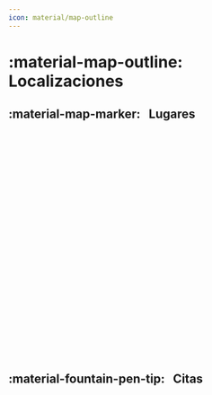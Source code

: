 ```yaml
---
icon: material/map-outline
---
```


# :material-map-outline: &nbsp; Localizaciones

## :material-map-marker: &nbsp; Lugares

<div id="map" style="height: 400px;"></div>

<script>
  // Initialize map centered on your area
  var map = L.map('map').setView([43.16565732830929, -2.274142884298308], 10);

  // Add base tiles (OpenStreetMap)
  L.tileLayer('https://{s}.tile.openstreetmap.org/{z}/{x}/{y}.png', {
    attribution: '&copy; OpenStreetMap contributors'
  }).addTo(map);

  // Add markers for each shop
  var sites = [
    { name: "Manantial", address: "Nacedero del Urola", coords: [42.9779253, -2.3396750] },
    { name: "Pozo", address: "Excavación nº5 del túnel de Oazurza", coords: [42.98462521497178, -2.318074763432768] },
    { name: "Túmulo", address: "Cantera Harrobizabal", coords: [42.999534, -2.320591] },
    { name: "Mojón", address: "Sel de Jarondo", coords: [42.9938508160, -2.3675153130] },
    { name: "Bocamina", address: "Mina de lignito Sin Nombre", coords: [43.24122523019918, -2.2383105208115057] },
    { name: "Recta", address: "Tramo largo de túneles y puentes", coords: [43.141464368796534, -2.3487246281929615] },
    { name: "Túnel", address: "En curva", coords: [43.14910961249978, -2.342144625797001] },
    { name: "Barrera", address: "Puerta envallada del ferrocarril de Patricio", coords: [43.06012407176739, -2.3322551730976193] },
    { name: "Cueva", address: "Balezulo", coords: [43.29975772059388, -2.2644531142377136] },
    { name: "Roca", address: "Afloramiento volcánico", coords: [43.10283720454385, -2.3172006958871574] },
    { name: "Instalación", address: "Obra artística de Luis Lazkano", coords: [43.26418215585415, -2.2548273256682925] },
    { name: "Poza", address: "En una regata del Urola", coords: [42.98651138031321, -2.332024326276975] },
    { name: "Patio", address: "De la papelera sobre el Urola", coords: [43.05278250397673, -2.330202591888874] },
    { name: "Puente", address: "Medieval de Amu", coords: [43.181032283934115, -2.2600208354460793] },
    { name: "Casa", address: "Altuna-Portu", coords: [43.1764079584984, -2.3147560308004693] },
    { name: "Presa", address: "Ferrería de Lili", coords: [43.236261332761444, -2.267395233139627] },
    { name: "Caseta", address: "Seccionador castillo medieval", coords: [43.21939002256641, -2.255947087444832] },
  ];

  sites.forEach(site => {
    L.marker(site.coords)
      .addTo(map)
      .bindPopup(`<b>${site.name}</b><br>${site.address}`)
      .bindTooltip(site.name, { 
        permanent: true, 
        direction: 'right',   // can be 'top', 'bottom', 'left', 'right', or 'auto'
        offset: [5, 0],       // slight horizontal offset
        opacity: 0.8          // optional, to make it less intrusive
      });
  });
</script>


## :material-fountain-pen-tip: &nbsp; Citas

<div id="map_citas" style="height: 400px;"></div>

<script>
  // Initialize map centered on your area
  var map = L.map('map_citas').setView([43.16565732830929, -2.274142884298308], 10);

  // Add base tiles (OpenStreetMap)
  L.tileLayer('https://{s}.tile.openstreetmap.org/{z}/{x}/{y}.png', {
    attribution: '&copy; OpenStreetMap contributors'
  }).addTo(map);

  // Add markers for each shop
  var sites = [
    { name: "Benito Pérez Galdós", address: "«Parte de aquella multitud se apearía en Zumárraga para invadir los balnearios de moda» → La de los tristes destinos (1907)", coords: [43.087097893280294, -2.319964744165505] },
    { name: "Miguel de Unamuno", address: "«Por allá abajo, por el fondo, se veía un trozo de vía férrea entre dos túneles. Y vimos pasar un tren, un tren ridículo, que parecía de juguete; un par de cajoncitos en que iban encerrados unos cuantos hombres. Luego supimos, al bajar, que en aquel tren había pasado a nuestros pies su majestad el rey de España» → Por tierras de Portugal y España (1911)", coords: [42.95223438878335, -2.325258462765168] },
    { name: "Gustavo Adolfo Bécquer", address: "«Ya no hay Pirineos. Ya no hay Alpes tampoco. España, Francia e Italia, los tres grandes pueblos latinos, se dan la mano a través de las cordilleras de montes que los dividían» → El contemporáneo (1864)", coords: [42.976312614753, -2.313627369957654] },
    { name: "Pierre Loti", address: "«Esta mañana es la voz de una sirvienta de la fonda la que me despierta, cantando en la escalera un aire vasco a cinco tiempos, un aire de este Iparragirre cuya estatua vi ayer en Zumarraga, en la pequeña plaza triste» → Figures et Choses qui passaient (1898)", coords: [43.093364522622394, -2.3140630597435274] },
    { name: "Richard Ford", address: "«At Zumaya we cross the excellent salmon and trout stream Urola» → A Handbook for Travellers in Spain (1845)", coords: [43.29442841875753, -2.2517185858596065] },
    { name: "Azorín", address: "«A un lado, a la izquierda, se yergue una empinada ladera exornada de robles y castaños; a otro lado, a la derecha, un río pasa manso, verdoso, entre boscaje lujuriante. Y veis, allá en la ingente lejanía, colgadas, agarradas a la tierra, casitas blancas, con la techumbre roja, que se os antoja que van a comenzar a rodar por las laderas» → Veraneo sentimental (1904)", coords: [43.124476118971806, -2.3481776862020096] },
    { name: "Jovellanos", address: "«[...] y en un corralillo, otra fuente con dos caños, que caen en dos alberquitas hondas, formadas de pizarras, que son los baños, al raso; todo ruin; el agua no llega al grado de tibia, sino como caldeada al sol» → (1797)", coords: [43.23187271723896, -2.2581062183982805] },
    { name: "Pío Baroja", address: "«Cuando cierro los ojos, todavía me represento el caserío del pueblo desde el otro lado del río Urola» → Autobiografía (1944)", coords: [43.237906624043625, -2.2581201319589304] },
    { name: "Rousseau", address: "«Nos unimos tan bien, que formamos el proyecto de pasar nuestros días juntos. Debía yo, dentro de algunos años, ir a Azcoitia para vivir con él en su tierra» → Las confesiones (1782)", coords: [43.176444165584535, -2.3147721530180294] },
    { name: "Pío Baroja", address: "«Este trozo de camino, desde Iraeta a Cestona, pasa entre dos montes y tiene en el fondo el río. De noche, sobre todo, el tal paraje es triste y siniestro» → Zalacaín el aventurero (1909)", coords: [43.247067267787806, -2.2598909578962263] },
    { name: "san Ignacio", address: "«[...] le pregunté al Peregrino cómo había hecho los Ejercicios. Él me dijo que no los había hecho todos de una vez, sino que todo aquello que observaba en su alma y encontraba útil, le parecía que podría ser útil a los demás; y así lo ponía por escrito. [...] el sistema de hacer elección me dijo que lo había sacado de aquella variedad de espíritu y pensamientos que tenía cuando en Loyola aún convalecía de las heridas de la pierna» → Autobiografía (1555)", coords: [43.17410491225235, -2.2823658202982315] },
    ];

  sites.forEach(site => {
    L.marker(site.coords)
      .addTo(map)
      .bindPopup(`<b>${site.name}</b><br>${site.address}`)
      .bindTooltip(site.name, { 
        permanent: true, 
        direction: 'right',   // can be 'top', 'bottom', 'left', 'right', or 'auto'
        offset: [5, 0],       // slight horizontal offset
        opacity: 0.8          // optional, to make it less intrusive
      });
  });
</script>